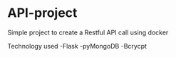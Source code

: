 # API-project
 
Simple project to create a Restful API call using docker

Technology used
-Flask
-pyMongoDB
-Bcrycpt 